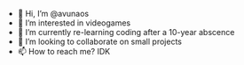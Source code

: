 - 👋 Hi, I’m @avunaos
- 👀 I’m interested in videogames
- 🌱 I’m currently re-learning coding after a 10-year abscence
- 💞️ I’m looking to collaborate on small projects
- 📫 How to reach me? IDK

<!---
avunaos/avunaos is a ✨ special ✨ repository because its `README.md` (this file) appears on your GitHub profile.
You can click the Preview link to take a look at your changes.
--->
